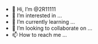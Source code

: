 - 👋 Hi, I’m @2R11111
- 👀 I’m interested in ...
- 🌱 I’m currently learning ...
- 💞️ I’m looking to collaborate on ...
- 📫 How to reach me ...

<!---
2R11111/2R11111 is a ✨ special ✨ repository because its `README.md` (this file) appears on your GitHub profile.
You can click the Preview link to take a look at your chang

